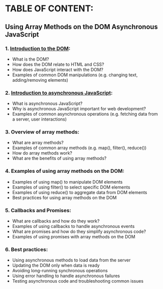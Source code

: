 # TABLE OF CONTENT: 
## Using Array Methods on the DOM Asynchronous JavaScript


### 1. [Introduction to the DOM](https://github.com/RodgersChayuga/DOM-And-Asynchronous-JavaScript/blob/main/Introduction%20to%20the%20DOM.md):
  * What is the DOM?
  * How does the DOM relate to HTML and CSS?
  * How does JavaScript interact with the DOM?
  * Examples of common DOM manipulations (e.g. changing text, adding/removing elements)
### 2. [Introduction to asynchronous JavaScript](https://github.com/RodgersChayuga/DOM-And-Asynchronous-JavaScript/blob/main/Introduction%20to%20asynchronous%20JavaScript.md):
  * What is asynchronous JavaScript?
  * Why is asynchronous JavaScript important for web development?
  * Examples of common asynchronous operations (e.g. fetching data from a server, user interactions)
### 3. Overview of array methods:
  * What are array methods?
  * Examples of common array methods (e.g. map(), filter(), reduce())
  * How do array methods work?
  * What are the benefits of using array methods?
### 4. Examples of using array methods on the DOM:
  * Examples of using map() to manipulate DOM elements
  * Examples of using filter() to select specific DOM elements
  * Examples of using reduce() to aggregate data from DOM elements
  * Best practices for using array methods on the DOM
### 5. Callbacks and Promises:
  * What are callbacks and how do they work?
  * Examples of using callbacks to handle asynchronous events
  * What are promises and how do they simplify asynchronous code?
  * Examples of using promises with array methods on the DOM
### 6. Best practices:
  * Using asynchronous methods to load data from the server
  * Updating the DOM only when data is ready
  * Avoiding long-running synchronous operations
  * Using error handling to handle asynchronous failures
  * Testing asynchronous code and troubleshooting common issues
